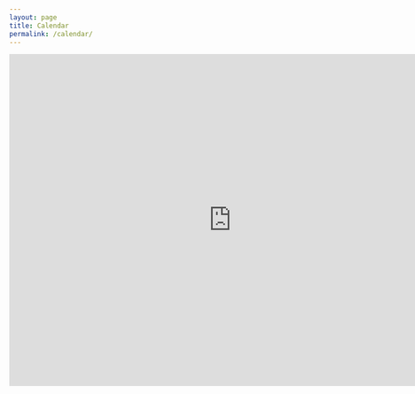 ```yaml
---
layout: page
title: Calendar
permalink: /calendar/
---
```


<iframe src="https://calendar.google.com/calendar/embed?height=600&amp;wkst=1&amp;bgcolor=%23ffffff&amp;ctz=America%2FNew_York&amp;src=YW5kcmV3LmNtdS5lZHVfZW4xOWJpOWoyYm1ucTRpbGFzOHVnM2ZscGNAZ3JvdXAuY2FsZW5kYXIuZ29vZ2xlLmNvbQ&amp;color=%234285F4&amp;showTz=1&amp;showCalendars=0&amp;showTabs=0&amp;showPrint=0&amp;title=CS311-Fall 2021&amp;mode=WEEK" style="border-width:0" width="800" height="600" frameborder="0" scrolling="no"></iframe>
